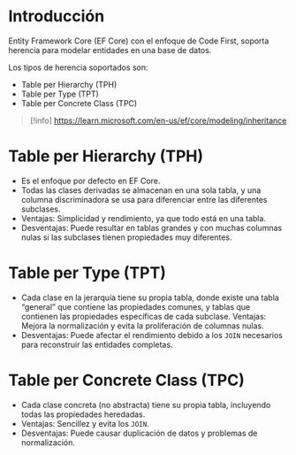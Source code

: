 # Introducción
Entity Framework Core (EF Core) con el enfoque de Code First, soporta herencia para modelar entidades en una base de datos. 

Los tipos de herencia soportados son:
- Table per Hierarchy (TPH)   
- Table per Type (TPT)    
- Table per Concrete Class (TPC)


> [!info] 
> https://learn.microsoft.com/en-us/ef/core/modeling/inheritance 

# Table per Hierarchy (TPH)   
- Es el enfoque por defecto en EF Core.
- Todas las clases derivadas se almacenan en una sola tabla, y una columna discriminadora se usa para diferenciar entre las diferentes subclases.
- Ventajas: Simplicidad y rendimiento, ya que todo está en una tabla.
- Desventajas: Puede resultar en tablas grandes y con muchas columnas nulas si las subclases tienen propiedades muy diferentes.

# Table per Type (TPT)
- Cada clase en la jerarquía tiene su propia tabla, donde existe una tabla “general” que contiene las propiedades comunes, y tablas que contienen las propiedades específicas de cada subclase. Ventajas: Mejora la normalización y evita la proliferación de columnas nulas.
- Desventajas: Puede afectar el rendimiento debido a los `JOIN` necesarios para reconstruir las entidades completas.

# Table per Concrete Class (TPC)
- Cada clase concreta (no abstracta) tiene su propia tabla, incluyendo todas las propiedades heredadas.
- Ventajas: Sencillez y evita los `JOIN`.
- Desventajas: Puede causar duplicación de datos y problemas de normalización.

